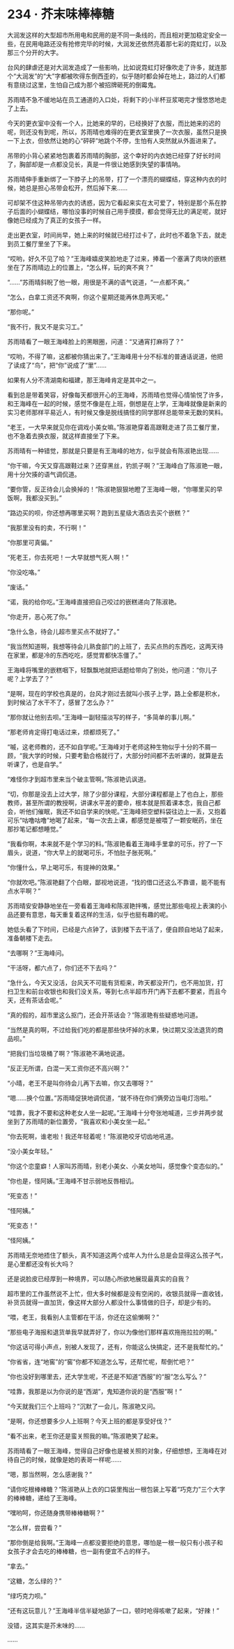 <link rel="stylesheet" href="../styles/text.css"/>
<h1>234 · 芥末味棒棒糖</h1>

大润发这样的大型超市所用电和民用的是不同一条线的，而且相对更加稳定安全一些，在民用电路还没有抢修完毕的时候，大润发还依然亮着那七彩的霓虹灯，以及那三个分开的大字。

台风的肆虐还是对大润发造成了一些影响，比如说霓虹灯好像吹走了许多，就连那个“大润发”的“大”字都被吹得东倒西歪的，似乎随时都会掉在地上，路过的人们都有意绕过这里，生怕自己成为那个被招牌砸死的倒霉鬼。

苏雨晴不急不缓地站在员工通道的入口处，将剩下的小半杯豆浆喝完才慢悠悠地走了上去。

今天的更衣室中没有一个人，比她来的早的，已经换好了衣服，而比她来的迟的呢，则还没有到呢，所以，苏雨晴也难得的在更衣室里换了一次衣服，虽然只是换一下上衣，但依然让她的心“砰砰”地跳个不停，生怕有人突然就从外面进来了。

吊带的小背心紧紧地包裹着苏雨晴的胸部，这个幸好的内衣她已经穿了好长时间了，胸部却是一点都没见长，真是一件很让她感到失望的事情呐。

苏雨晴伸手重新绑了一下脖子上的吊带，打了一个漂亮的蝴蝶结，穿这种内衣的时候，她总是担心吊带会松开，然后掉下来……

可却架不住这种吊带内衣的诱惑，因为它看起来实在太可爱了，特别是那个系在脖子后面的小蝴蝶结，哪怕没事的时候自己用手摸摸，都会觉得无比的满足呢，就好像她已经成为了真正的女孩子一样。

走出更衣室，时间尚早，她上来的时候就已经打过卡了，此时也不着急下去，就走到员工餐厅里坐了下来。

“哎哟，好久不见了哈？”王海峰嬉皮笑脸地走了过来，捧着一个塞满了肉块的嵌糕坐在了苏雨晴边上的位置上，“怎么样，玩的爽不爽？”

“……”苏雨晴斜睨了他一眼，用很是不满的语气说道，“一点都不爽。”

“怎么，白拿工资还不爽啊，你这个星期还能再休息两天呢。”

“那你呢。”

“我不行，我又不是实习工。”

苏雨晴看了一眼王海峰脸上的黑眼圈，问道：“又通宵打麻将了？”

“哎哟，不得了嘛，这都被你猜出来了。”王海峰用十分不标准的普通话说道，他把了读成了“鸟”，把“你”说成了“里”……

如果有人分不清湖南和福建，那王海峰肯定是其中之一。

看到总是带着笑容，好像每天都很开心的王海峰，苏雨晴也觉得心情愉悦了许多，和王海峰在一起的时候，感觉不像是在上班，倒想是在上学，王海峰就像是新来的实习老师那样平易近人，有时候又像是脱线搞怪的同学那样总能带来无数的笑料。

“老王，一大早来就见你在调戏小美女嘛。”陈淑艳穿着高跟鞋走进了员工餐厅里，也不急着去换衣服，就这样直接坐了下来。

苏雨晴有一种错觉，那就是只要是有王海峰的地方，似乎就会有陈淑艳出现……

“你干嘛，今天又穿高跟鞋过来？还穿黑丝，钓凯子啊？”王海峰白了陈淑艳一眼，用十分欠揍的语气调侃道。

“要你管，反正待会儿会换掉的！”陈淑艳狠狠地瞪了王海峰一眼，“你哪里买的早饭啊，我都没买到。”

“路边买的呗，你还想再哪里买啊？跑到五星级大酒店去买个嵌糕？”

“我那里没有的卖，不行啊！”

“你那里可真偏。”

“死老王，你去死吧！一大早就想气死人啊！”

“你没吃咯。”

“废话。”

“诺，我的给你吃。”王海峰直接把自己咬过的嵌糕递向了陈淑艳。

“你走开，恶心死了你。”

“急什么急，待会儿超市里买点不就好了。”

“我当然知道啊，我想等待会儿熟食部门的上班了，去买点热的东西吃，这两天待在家里，都是冷的东西吃吃，感觉胃都快冻僵了。”

王海峰将嘴里的嵌糕咽下，轻飘飘地就把话题给带向了别处，他问道：“你儿子呢？上学去了？”

“是啊，现在的学校也真是的，台风才刚过去就叫小孩子上学，路上全都是积水，到时候沾了水干不了，感冒了怎么办？”

“那你就让他别去呗。”王海峰一副轻描淡写的样子，“多简单的事儿啊。”

“那老师肯定得打电话过来，烦都烦死了。”

“嘁，这老师教的，还不如自学呢。”王海峰对于老师这种生物似乎十分的不屑一顾，“我大学的时候，只要考勤合格就行了，大部分时间都不去听课的，就算是去听课了，也是自学。”

“难怪你才到超市里来当个破主管啊。”陈淑艳讥讽道。

“切，你那是没去上过大学，除了少部分课程，大部分课程都是上了也白上，那些教师，甚至所谓的教授啊，讲课水平差的要命，根本就是照着课本念，我自己都会，听他们催眠，我还不如自学来的快呢。”王海峰把空塑料袋往边上一丢，又抱着可乐“咕噜咕噜”地喝了起来，“每一次去上课，都感觉是被喂了一颗安眠药，坐在那抄笔记都想睡觉。”

“我看你啊，本来就不是个学习的料。”陈淑艳看着王海峰手里拿的可乐，拧了一下眉头，说道，“你大早上的就喝可乐，不怕肚子胀死啊。”

“你懂什么，早上喝可乐，有提神的效果。”

“你就吹吧。”陈淑艳翻了个白眼，鄙视地说道，“找的借口还这么不靠谱，能不能有点水平啊？”

苏雨晴安安静静地坐在一旁看着王海峰和陈淑艳拌嘴，感觉比那些电视上表演的小品还要有意思，每天重复着这样的生活，似乎也挺有趣的呢。

她低头看了下时间，已经是六点钟了，该到楼下去干活了，便自顾自地站了起来，准备朝楼下走去。

“去哪啊？”王海峰问。

“干活呀，都六点了，你们还不下去吗？”

“急什么，今天又没活，台风天不可能有货柜来，昨天都没开门，也不用加货，打扫卫生和前台收银也和我们没关系，等到七点半超市开门再下去都不要紧，而且今天，还有茶话会呢。”

“真的假的，超市里这么抠门，还会开茶话会？”陈淑艳有些疑惑地问道。

“当然是真的啊，不过给我们吃的都是那些快坏掉的水果，快过期又没法退货的商品呗。”

“把我们当垃圾桶了啊？”陈淑艳不满地说道。

“反正无所谓，白混一天工资你还不高兴啊？”

“小晴，老王不是叫你待会儿再下去嘛，你又去哪呀？”

“嗯……换个位置。”苏雨晴促狭地调侃道，“就不待在你们俩旁边当电灯泡啦。”

“哇靠，我才不要和这种老女人坐一起呢。”王海峰十分夸张地喊道，三步并两步就坐到了苏雨晴的新位置旁，“我喜欢和小美女坐一起。”

“你去死啊，谁老啦！我还年轻着呢！”陈淑艳咬牙切齿地吼道。

“没小美女年轻。”

“你这个恋童癖！人家叫苏雨晴，别老小美女、小美女地叫，感觉像个变态似的。”

“你也是，怪阿姨。”王海峰不甘示弱地反唇相讥。

“死变态！”

“怪阿姨。”

“死变态！”

“怪阿姨。”

苏雨晴无奈地捂住了额头，真不知道这两个成年人为什么总是会显得这么孩子气，是心里都还没有长大吗？

还是说脸皮已经厚到一种境界，可以随心所欲地展现最真实的自我？

超市里的工作虽然说不上忙，但大多时候都是没有空闲的，收银员就得一直收钱，补货员就得一直加货，像这样大部分人都没什么事情做的日子，却是少有的。

“喂，老王，我看别人主管都在干活，你还在这偷懒啊？”

“那些电子海报和退货单我早就弄好了，你以为像他们那样喜欢拖拖拉拉的啊。”

“你这话可得小声点，别被人发现了，还有，你能这么快搞定，还不是我帮忙的。”

“你省省，连“地窖”的“窖”你都不知道怎么写，还帮忙呢，帮倒忙吧？”

“你也没好到哪里去，还大学生呢，不还是不知道“西服”的“服”怎么写么？”

“哇靠，我那是以为你说的是“西湖”，鬼知道你说的是“西服”啊！”

“今天就我们三个上班吗？”沉默了一会儿，陈淑艳又问。

“是啊，你还想要多少人上班啊？今天上班的都是享受好伐？”

“看不出来，老王你还是蛮关照我的嘛。”陈淑艳笑了起来。

苏雨晴看了一眼王海峰，觉得自己好像也是被关照的对象，仔细想想，王海峰在对待自己的时候，就像是她的表哥一样呢……

“嗯，那当然啊，怎么感谢我？”

“请你吃根棒棒糖？”陈淑艳从上衣的口袋里掏出一根包装上写着“巧克力”三个大字的棒棒糖，递给了王海峰。

“嘿哟呵，你还随身携带棒棒糖啊？”

“怎么样，尝尝看？”

“那你倒是给我啊。”王海峰一点都没要拒绝的意思，哪怕是一根一般只有小孩子和女孩子才会去吃的棒棒糖，也一副有便宜不占的样子。

“拿去。”

“这糖，怎么绿的？”

“绿巧克力呗。”

“还有这玩意儿？”王海峰半信半疑地舔了一口，顿时呛得咳嗽了起来，“好辣！”

没错，这其实是芥末味的……

……
